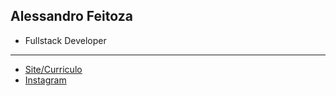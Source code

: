 ## Alessandro Feitoza
- Fullstack Developer

--- 
- [Site/Curriculo](https://alessandrofeitoza.github.io)
- [Instagram](https://instagram.com/alessandro_feitoza) 